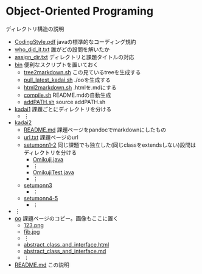 # Object-Oriented Programing

ディレクトリ構造の説明
 * [CodingStyle.pdf](./CodingStyle.pdf) javaの標準的なコーディング規約
 * [who_did_it.txt](./who_did_it.txt) 誰がどの設問を解いたか
 * [assign_dir.txt](./assign_dir.txt) ディレクトリと課題タイトルの対応
 * [bin](./bin) 便利なスクリプトを置いておく
   * [tree2markdown.sh](./bin/tree2markdown.sh) この見ているtreeを生成する
   * [pull_latest_kadai.sh](./bin/pull_latest_kadai.sh) ./ooを生成する
   * [html2markdown.sh](./bin/html2markdown.sh) .htmlを.mdにする
   * [compile.sh](./bin/compile.sh) README.mdの自動生成
   * [addPATH.sh](./bin/addPATH.sh) source addPATH.sh
 * [kadai1](./kadai1) 課題ごとにディレクトリを分ける
     * ⋮
 * [kadai2](./kadai2)
   * [README.md](./kadai2/README.md) 課題ページをpandocでmarkdownにしたもの
   * [url.txt](./kadai2/url.txt) 課題ページのurl
   * [setumonn1-2](./kadai2/setumonn1-2) 同じ課題でも独立した(同じclassをextendsしない)設問はディレクトリを分ける
     * [Omikuji.java](./kadai2/setumonn1-2/Omikuji.java)
     * ⋮
     * [OmikujiTest.java](./kadai2/setumonn1-2/OmikujiTest.java)
     * ⋮
   * [setumonn3](./kadai2/setumonn3)
     * ⋮
   * [setumonn4-5](./kadai2/setumonn4-5)
     * ⋮
 * ⋮
 * [oo](./oo) 課題ページのコピー。画像もここに置く
     * [123.png](./oo/123.png)
     * [fib.jpg](./oo/fib.jpg)
     * ⋮
     * [abstract_class_and_interface.html](./oo/abstract_class_and_interface.html)
     * [abstract_class_and_interface.md](./oo/abstract_class_and_interface.md)
     * ⋮
 * [README.md](./README.md) この説明
